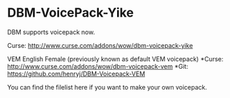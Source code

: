 # DBM-VoicePack-Yike

DBM supports voicepack now.

Curse: http://www.curse.com/addons/wow/dbm-voicepack-yike

VEM English Female (previously known as default VEM voicepack)
*Curse: http://www.curse.com/addons/wow/dbm-voicepack-vem
*Git: https://github.com/henryj/DBM-Voicepack-VEM

You can find the filelist here if you want to make your own voicepack.

